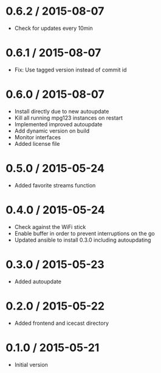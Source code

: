 
0.6.2 / 2015-08-07
==================

  * Check for updates every 10min

0.6.1 / 2015-08-07
==================

  * Fix: Use tagged version instead of commit id

0.6.0 / 2015-08-07
==================

  * Install directly due to new autoupdate
  * Kill all running mpg123 instances on restart
  * Implemented improved autoupdate
  * Add dynamic version on build
  * Monitor interfaces
  * Added license file

0.5.0 / 2015-05-24
==================

  * Added favorite streams function

0.4.0 / 2015-05-24
==================

  * Check against the WiFi stick
  * Enable buffer in order to prevent interruptions on the go
  * Updated ansible to install 0.3.0 including autoupdating

0.3.0 / 2015-05-23
==================

  * Added autoupdate

0.2.0 / 2015-05-22
==================

  * Added frontend and icecast directory

0.1.0 / 2015-05-21
==================

  * Initial version
